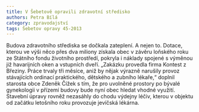 ```yaml
---
title: V Šebetově opravili zdravotní středisko
authors: Petra Bílá
category: zpravodajství
tags: Šebetov opravy 45-2013
---
```


Budova zdravotního střediska se dočkala zateplení. A nejen to. Dotace, kterou ve výši něco přes dva miliony získala obec v závěru loňského roku ze Státního fondu životního prostředí, pokryla i náklady spojené s výměnou již havarijních oken a vstupních dveří. „Zakázku provedla firma Kontest z Březiny. Práce trvaly tři měsíce, aniž by nějak výrazně narušily provoz stávajících ordinací praktického, dětského a zubního lékaře,“ doplnil starosta obce Zdeněk Čížek s tím, že pro uvolněné prostory po bývalé gynekologii v přízemí budovy bude nyní obec hledat vhodné využití. Stavební úpravy rovněž nezasáhly do chodu výdejny léčiv, kterou v objektu od začátku letošního roku provozuje jevíčská lékárna.
